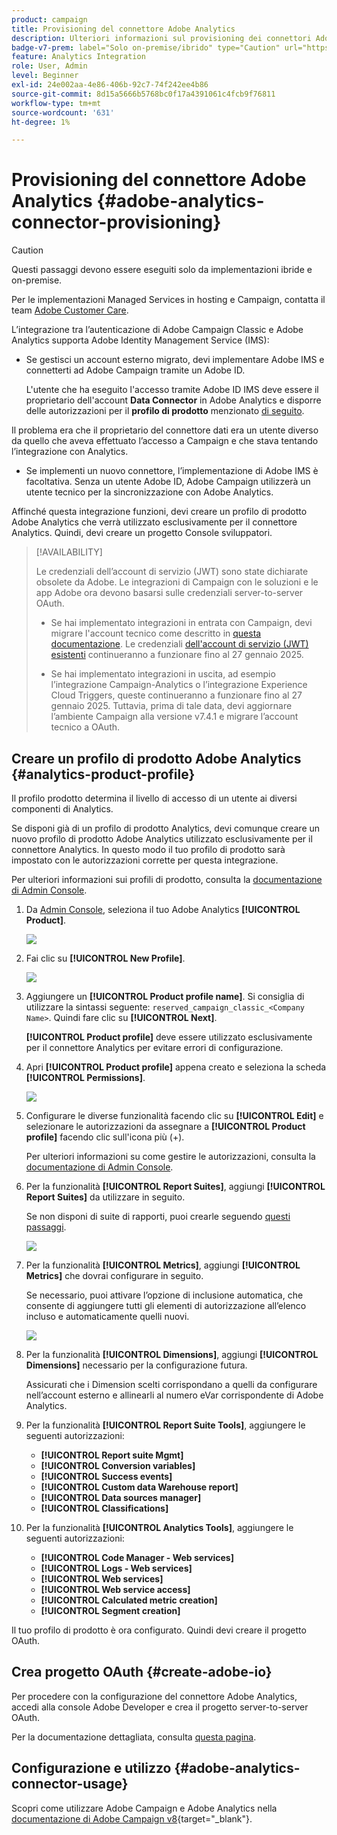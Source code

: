 ```yaml
---
product: campaign
title: Provisioning del connettore Adobe Analytics
description: Ulteriori informazioni sul provisioning dei connettori Adobe Analytics
badge-v7-prem: label="Solo on-premise/ibrido" type="Caution" url="https://experienceleague.adobe.com/docs/campaign-classic/using/installing-campaign-classic/architecture-and-hosting-models/hosting-models-lp/hosting-models.html?lang=it" tooltip="Applicabile solo alle distribuzioni on-premise e ibride v7"
feature: Analytics Integration
role: User, Admin
level: Beginner
exl-id: 24e002aa-4e86-406b-92c7-74f242ee4b86
source-git-commit: 8d15a5666b5768bc0f17a4391061c4fcb9f76811
workflow-type: tm+mt
source-wordcount: '631'
ht-degree: 1%

---
```


# Provisioning del connettore Adobe Analytics {#adobe-analytics-connector-provisioning}

>[!CAUTION]
>
> Questi passaggi devono essere eseguiti solo da implementazioni ibride e on-premise.
>
>Per le implementazioni Managed Services in hosting e Campaign, contatta il team [Adobe Customer Care](https://helpx.adobe.com/it/enterprise/admin-guide.html/enterprise/using/support-for-experience-cloud.ug.html).

L’integrazione tra l’autenticazione di Adobe Campaign Classic e Adobe Analytics supporta Adobe Identity Management Service (IMS):

* Se gestisci un account esterno migrato, devi implementare Adobe IMS e connetterti ad Adobe Campaign tramite un Adobe ID.

  L&#39;utente che ha eseguito l&#39;accesso tramite Adobe ID IMS deve essere il proprietario dell&#39;account **Data Connector** in Adobe Analytics e disporre delle autorizzazioni per il **profilo di prodotto** menzionato [di seguito](#analytics-product-profile).

Il problema era che il proprietario del connettore dati era un utente diverso da quello che aveva effettuato l’accesso a Campaign e che stava tentando l’integrazione con Analytics.

* Se implementi un nuovo connettore, l’implementazione di Adobe IMS è facoltativa. Senza un utente Adobe ID, Adobe Campaign utilizzerà un utente tecnico per la sincronizzazione con Adobe Analytics.

Affinché questa integrazione funzioni, devi creare un profilo di prodotto Adobe Analytics che verrà utilizzato esclusivamente per il connettore Analytics. Quindi, devi creare un progetto Console sviluppatori.

>[!AVAILABILITY]
>
> Le credenziali dell’account di servizio (JWT) sono state dichiarate obsolete da Adobe. Le integrazioni di Campaign con le soluzioni e le app Adobe ora devono basarsi sulle credenziali server-to-server OAuth. </br>
>
> * Se hai implementato integrazioni in entrata con Campaign, devi migrare l&#39;account tecnico come descritto in [questa documentazione](https://developer.adobe.com/developer-console/docs/guides/authentication/ServerToServerAuthentication/migration/#_blank). Le credenziali [dell&#39;account di servizio (JWT) esistenti](oauth-technical-account.md) continueranno a funzionare fino al 27 gennaio 2025.</br>
>
> * Se hai implementato integrazioni in uscita, ad esempio l’integrazione Campaign-Analytics o l’integrazione Experience Cloud Triggers, queste continueranno a funzionare fino al 27 gennaio 2025. Tuttavia, prima di tale data, devi aggiornare l’ambiente Campaign alla versione v7.4.1 e migrare l’account tecnico a OAuth.

## Creare un profilo di prodotto Adobe Analytics {#analytics-product-profile}

Il profilo prodotto determina il livello di accesso di un utente ai diversi componenti di Analytics.

Se disponi già di un profilo di prodotto Analytics, devi comunque creare un nuovo profilo di prodotto Adobe Analytics utilizzato esclusivamente per il connettore Analytics. In questo modo il tuo profilo di prodotto sarà impostato con le autorizzazioni corrette per questa integrazione.

Per ulteriori informazioni sui profili di prodotto, consulta la [documentazione di Admin Console](https://helpx.adobe.com/mt/enterprise/admin-guide.html).

1. Da [Admin Console](https://adminconsole.adobe.com/), seleziona il tuo Adobe Analytics **[!UICONTROL Product]**.

   ![](assets/do-not-localize/triggers_1.png)

1. Fai clic su **[!UICONTROL New Profile]**.

   ![](assets/do-not-localize/triggers_2.png)

1. Aggiungere un **[!UICONTROL Product profile name]**. Si consiglia di utilizzare la sintassi seguente: `reserved_campaign_classic_<Company Name>`. Quindi fare clic su **[!UICONTROL Next]**.

   **[!UICONTROL Product profile]** deve essere utilizzato esclusivamente per il connettore Analytics per evitare errori di configurazione.

1. Apri **[!UICONTROL Product profile]** appena creato e seleziona la scheda **[!UICONTROL Permissions]**.

   ![](assets/do-not-localize/triggers_3.png)

1. Configurare le diverse funzionalità facendo clic su **[!UICONTROL Edit]** e selezionare le autorizzazioni da assegnare a **[!UICONTROL Product profile]** facendo clic sull&#39;icona più (+).

   Per ulteriori informazioni su come gestire le autorizzazioni, consulta la [documentazione di Admin Console](https://helpx.adobe.com/mt/enterprise/using/manage-permissions-and-roles.html).

1. Per la funzionalità **[!UICONTROL Report Suites]**, aggiungi **[!UICONTROL Report Suites]** da utilizzare in seguito.

   Se non disponi di suite di rapporti, puoi crearle seguendo [questi passaggi](../../integrations/using/gs-aa.md).

   ![](assets/do-not-localize/triggers_4.png)

1. Per la funzionalità **[!UICONTROL Metrics]**, aggiungi **[!UICONTROL Metrics]** che dovrai configurare in seguito.

   Se necessario, puoi attivare l’opzione di inclusione automatica, che consente di aggiungere tutti gli elementi di autorizzazione all’elenco incluso e automaticamente quelli nuovi.

   ![](assets/do-not-localize/triggers_13.png)

1. Per la funzionalità **[!UICONTROL Dimensions]**, aggiungi **[!UICONTROL Dimensions]** necessario per la configurazione futura.

   Assicurati che i Dimension scelti corrispondano a quelli da configurare nell’account esterno e allinearli al numero eVar corrispondente di Adobe Analytics.

1. Per la funzionalità **[!UICONTROL Report Suite Tools]**, aggiungere le seguenti autorizzazioni:

   * **[!UICONTROL Report suite Mgmt]**
   * **[!UICONTROL Conversion variables]**
   * **[!UICONTROL Success events]**
   * **[!UICONTROL Custom data Warehouse report]**
   * **[!UICONTROL Data sources manager]**
   * **[!UICONTROL Classifications]**

1. Per la funzionalità **[!UICONTROL Analytics Tools]**, aggiungere le seguenti autorizzazioni:

   * **[!UICONTROL Code Manager - Web services]**
   * **[!UICONTROL Logs - Web services]**
   * **[!UICONTROL Web services]**
   * **[!UICONTROL Web service access]**
   * **[!UICONTROL Calculated metric creation]**
   * **[!UICONTROL Segment creation]**

Il tuo profilo di prodotto è ora configurato. Quindi devi creare il progetto OAuth.

## Crea progetto OAuth {#create-adobe-io}

Per procedere con la configurazione del connettore Adobe Analytics, accedi alla console Adobe Developer e crea il progetto server-to-server OAuth.

Per la documentazione dettagliata, consulta [questa pagina](oauth-technical-account.md#oauth-service).

## Configurazione e utilizzo {#adobe-analytics-connector-usage}

Scopri come utilizzare Adobe Campaign e Adobe Analytics nella [documentazione di Adobe Campaign v8](https://experienceleague.adobe.com/en/docs/campaign/campaign-v8/connect/ac-aa){target="_blank"}.